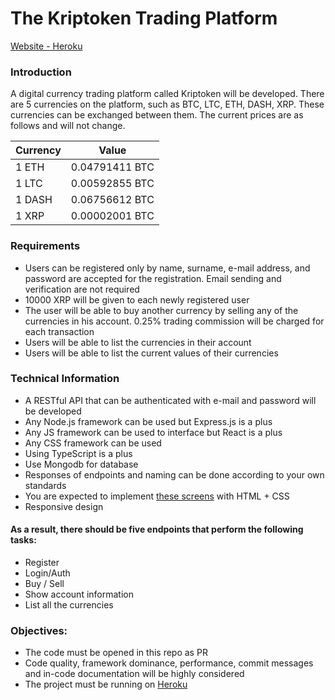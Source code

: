 # The Kriptoken Trading Platform
[Website - Heroku](https://kriptoken-umut-2025-6b14167756e3.herokuapp.com/)

### Introduction
A digital currency trading platform called Kriptoken will be developed. There are 5 currencies on the platform, such as BTC, LTC, ETH, DASH, XRP. These currencies can be exchanged between them. The current prices are as follows and will not change.

| Currency      | Value          |
| ------------- |:--------------:|
| 1 ETH         | 0.04791411 BTC |
| 1 LTC         | 0.00592855 BTC |
| 1 DASH        | 0.06756612 BTC |
| 1 XRP         | 0.00002001 BTC |    

### Requirements
- Users can be registered only by name, surname, e-mail address, and password are accepted for the registration. Email sending and verification are not required
- 10000 XRP will be given to each newly registered user
- The user will be able to buy another currency by selling any of the currencies in his account. 0.25% trading commission will be charged for each transaction
- Users will be able to list the currencies in their account
- Users will be able to list the current values of their currencies

### Technical Information
- A RESTful API that can be authenticated with e-mail and password will be developed
- Any Node.js framework can be used but Express.js is a plus 
- Any JS framework can be used to interface but React is a plus 
- Any CSS framework can be used
- Using TypeScript is a plus
- Use Mongodb for database
- Responses of endpoints and naming can be done according to your own standards
- You are expected to implement [these screens](https://www.figma.com/proto/6pU7dzyEECwANNrAoa4k3R/Screens?node-id=1%3A254&viewport=558%2C225%2C0.2134941816329956&scaling=min-zoom) with HTML + CSS
- Responsive design

#### As a result, there should be five endpoints that perform the following tasks:
- Register
- Login/Auth
- Buy / Sell
- Show account information
- List all the currencies

### Objectives:
- The code must be opened in this repo as PR
- Code quality, framework dominance, performance, commit messages and in-code documentation will be highly considered
- The project must be running on [Heroku](https://devcenter.heroku.com/articles/getting-started-with-nodejs)

